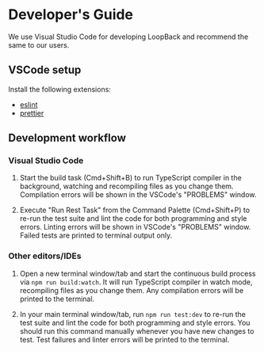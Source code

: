 # Developer's Guide

We use Visual Studio Code for developing LoopBack and recommend the same to our users.

## VSCode setup

Install the following extensions:

 - [eslint](https://marketplace.visualstudio.com/items?itemName=dbaeumer.vscode-eslint)
 - [prettier](https://marketplace.visualstudio.com/items?itemName=esbenp.prettier-vscode)

## Development workflow

### Visual Studio Code

1. Start the build task (Cmd+Shift+B) to run TypeScript compiler in the
   background, watching and recompiling files as you change them. Compilation
   errors will be shown in the VSCode's "PROBLEMS" window.

2. Execute "Run Rest Task" from the Command Palette (Cmd+Shift+P) to re-run the
   test suite and lint the code for both programming and style errors. Linting
   errors will be shown in VSCode's "PROBLEMS" window. Failed tests are printed
   to terminal output only.

### Other editors/IDEs

1. Open a new terminal window/tab and start the continuous build process via
   `npm run build:watch`. It will run TypeScript compiler in watch mode,
   recompiling files as you change them. Any compilation errors will be printed
   to the terminal.

2. In your main terminal window/tab, run `npm run test:dev` to re-run the test
   suite and lint the code for both programming and style errors. You should run
   this command manually whenever you have new changes to test. Test failures
   and linter errors will be printed to the terminal.
